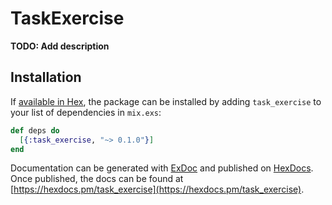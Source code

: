 # TaskExercise

**TODO: Add description**

## Installation

If [available in Hex](https://hex.pm/docs/publish), the package can be installed
by adding `task_exercise` to your list of dependencies in `mix.exs`:

```elixir
def deps do
  [{:task_exercise, "~> 0.1.0"}]
end
```

Documentation can be generated with [ExDoc](https://github.com/elixir-lang/ex_doc)
and published on [HexDocs](https://hexdocs.pm). Once published, the docs can
be found at [https://hexdocs.pm/task_exercise](https://hexdocs.pm/task_exercise).

